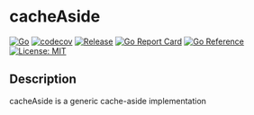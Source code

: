 # cacheAside

[![Go](https://github.com/me-cs/cacheAside/workflows/Go/badge.svg?branch=main)](https://github.com/me-cs/cacheAside/actions)
[![codecov](https://codecov.io/gh/me-cs/cacheAside/branch/main/graph/badge.svg)](https://codecov.io/gh/me-cs/cacheAside)
[![Release](https://img.shields.io/github/v/release/me-cs/cacheAside.svg?style=flat-square)](https://github.com/me-cs/cacheAside)
[![Go Report Card](https://goreportcard.com/badge/github.com/me-cs/cacheAside)](https://goreportcard.com/report/github.com/me-cs/cacheAside)
[![Go Reference](https://pkg.go.dev/badge/github.com/me-cs/cacheAside.svg)](https://pkg.go.dev/github.com/me-cs/cacheAside)
[![License: MIT](https://img.shields.io/badge/License-MIT-yellow.svg)](https://opensource.org/licenses/MIT)
## Description
cacheAside is a generic cache-aside implementation


